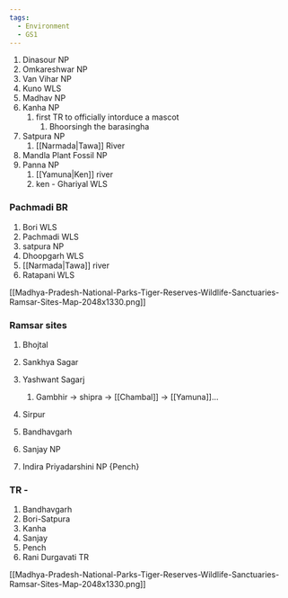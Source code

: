 ```yaml
---
tags:
  - Environment
  - GS1
---
```

1. Dinasour NP
2. Omkareshwar NP
3. Van Vihar NP
4. Kuno WLS
5. Madhav NP
6. Kanha NP
	1. first TR to officially intorduce a mascot
		1. Bhoorsingh the barasingha
7. Satpura NP
	1. [[Narmada|Tawa]] River
8. Mandla Plant Fossil NP
9. Panna NP
	1. [[Yamuna|Ken]] river
	2. ken - Ghariyal WLS

### Pachmadi BR
1. Bori WLS
2. Pachmadi WLS
3. satpura NP
4. Dhoopgarh WLS
5. [[Narmada|Tawa]] river
6. Ratapani WLS

[[Madhya-Pradesh-National-Parks-Tiger-Reserves-Wildlife-Sanctuaries-Ramsar-Sites-Map-2048x1330.png]]

### Ramsar sites
1. Bhojtal
2. Sankhya Sagar
3. Yashwant Sagarj
	1. Gambhir -> shipra -> [[Chambal]] -> [[Yamuna]]...
4. Sirpur





























































5. Bandhavgarh 
6. Sanjay NP
7. Indira Priyadarshini NP {Pench}

### TR - 
1. Bandhavgarh
2. Bori-Satpura
3. Kanha
4. Sanjay
5. Pench
6. Rani Durgavati TR

[[Madhya-Pradesh-National-Parks-Tiger-Reserves-Wildlife-Sanctuaries-Ramsar-Sites-Map-2048x1330.png]]